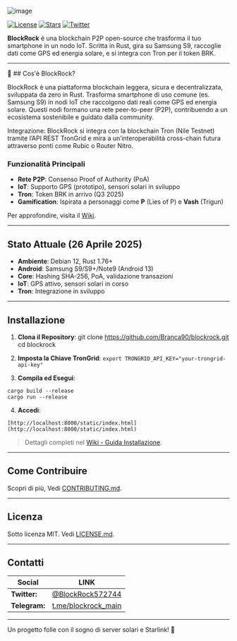![image](https://github.com/user-attachments/assets/9d0c80d9-9e0a-4ae3-a34b-cc24dae69287)

[![License](https://img.shields.io/badge/license-MIT-blue.svg)](LICENSE.md)
[![Stars](https://img.shields.io/github/stars/Branca90/blockrock)](https://github.com/Branca90/blockrock)
[![Twitter](https://img.shields.io/twitter/follow/BlockRock572744?style=social)](https://twitter.com/BlockRock572744)

 **BlockRock** è una blockchain P2P open-source che trasforma il tuo smartphone in un nodo IoT. Scritta in Rust, gira su Samsung S9, raccoglie dati come GPS ed energia solare, e si integra con Tron per il token BRK. 

---

🌟 ## Cos'è BlockRock?

BlockRock è una piattaforma blockchain leggera, sicura e decentralizzata, sviluppata da zero in Rust.
Trasforma smartphone di uso comune (es. Samsung S9) in nodi IoT che raccolgono dati reali come GPS ed energia solare.
Questi nodi formano una rete peer-to-peer (P2P), contribuendo a un ecosistema sostenibile e guidato dalla community.

Integrazione:
BlockRock si integra con la blockchain Tron (Nile Testnet) tramite l’API REST TronGrid e mira a un’interoperabilità cross-chain futura attraverso ponti come Rubic o Router Nitro.

### Funzionalità Principali

- **Rete P2P**: Consenso Proof of Authority (PoA)
- **IoT**: Supporto GPS (prototipo), sensori solari in sviluppo
- **Tron**: Token BRK in arrivo (Q3 2025)
- **Gamification**: Ispirata a personaggi come **P** (Lies of P) e **Vash** (Trigun)

Per approfondire, visita il [Wiki](https://github.com/Branca90/blockrock/wiki).

---

## Stato Attuale (26 Aprile 2025)

- **Ambiente**: Debian 12, Rust 1.76+
- **Android**: Samsung S9/S9+/Note9 (Android 13)
- **Core**: Hashing SHA-256, PoA, validazione transazioni
- **IoT**: GPS attivo, sensori solari in corso
- **Tron**: Integrazione in sviluppo

---

## Installazione

1. **Clona il Repository**:
git clone https://github.com/Branca90/blockrock.git
cd blockrock

2. **Imposta la Chiave TronGrid**:
```export TRONGRID_API_KEY="your-trongrid-api-key"```

3. **Compila ed Esegui**:

```
cargo build --release
cargo run --release
```

4. **Accedi**:
```
[http://localhost:8000/static/index.html](http://localhost:8000/static/index.html)
```
> Dettagli completi nel [Wiki - Guida Installazione](https://github.com/Branca90/blockrock/wiki/Guida-Installazione).

---

## Come Contribuire

Scopri di più, Vedi [CONTRIBUTING.md](CONTRIBUTING.md).

---

## Licenza

Sotto licenza MIT. Vedi [LICENSE.md](LICENSE.md).

---

## Contatti

| Social | LINK |
| ------ | ------ |
| **Twitter:** | [@BlockRock572744](https://twitter.com/BlockRock572744) |
| **Telegram:** | [t.me/blockrock_main](https://t.me/blockrock_main) |

---

Un progetto folle con il sogno di server solari e Starlink! 🚀
